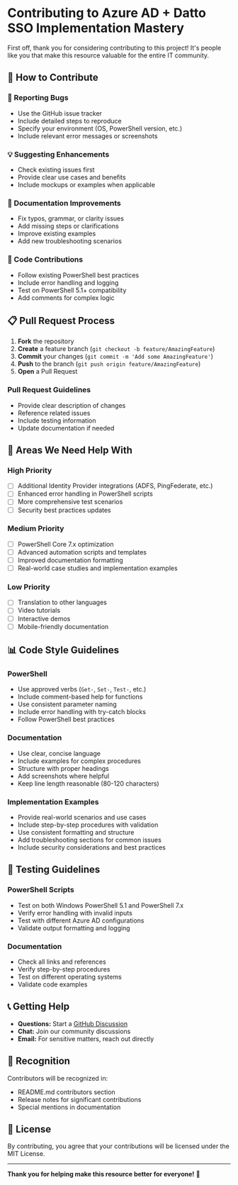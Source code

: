 # Contributing to Azure AD + Datto SSO Implementation Mastery

First off, thank you for considering contributing to this project! It's people like you that make this resource valuable for the entire IT community.

## 🤝 How to Contribute

### 🐛 Reporting Bugs
- Use the GitHub issue tracker
- Include detailed steps to reproduce
- Specify your environment (OS, PowerShell version, etc.)
- Include relevant error messages or screenshots

### 💡 Suggesting Enhancements
- Check existing issues first
- Provide clear use cases and benefits
- Include mockups or examples when applicable

### 📝 Documentation Improvements
- Fix typos, grammar, or clarity issues
- Add missing steps or clarifications
- Improve existing examples
- Add new troubleshooting scenarios

### 🔧 Code Contributions
- Follow existing PowerShell best practices
- Include error handling and logging
- Test on PowerShell 5.1+ compatibility
- Add comments for complex logic

## 📋 Pull Request Process

1. **Fork** the repository
2. **Create** a feature branch (`git checkout -b feature/AmazingFeature`)
3. **Commit** your changes (`git commit -m 'Add some AmazingFeature'`)
4. **Push** to the branch (`git push origin feature/AmazingFeature`)
5. **Open** a Pull Request

### Pull Request Guidelines
- Provide clear description of changes
- Reference related issues
- Include testing information
- Update documentation if needed

## 🎯 Areas We Need Help With

### High Priority
- [ ] Additional Identity Provider integrations (ADFS, PingFederate, etc.)
- [ ] Enhanced error handling in PowerShell scripts
- [ ] More comprehensive test scenarios
- [ ] Security best practices updates

### Medium Priority
- [ ] PowerShell Core 7.x optimization
- [ ] Advanced automation scripts and templates
- [ ] Improved documentation formatting
- [ ] Real-world case studies and implementation examples

### Low Priority
- [ ] Translation to other languages
- [ ] Video tutorials
- [ ] Interactive demos
- [ ] Mobile-friendly documentation

## 📊 Code Style Guidelines

### PowerShell
- Use approved verbs (`Get-`, `Set-`, `Test-`, etc.)
- Include comment-based help for functions
- Use consistent parameter naming
- Include error handling with try-catch blocks
- Follow PowerShell best practices

### Documentation
- Use clear, concise language
- Include examples for complex procedures
- Structure with proper headings
- Add screenshots where helpful
- Keep line length reasonable (80-120 characters)

### Implementation Examples
- Provide real-world scenarios and use cases
- Include step-by-step procedures with validation
- Use consistent formatting and structure
- Add troubleshooting sections for common issues
- Include security considerations and best practices

## 🧪 Testing Guidelines

### PowerShell Scripts
- Test on both Windows PowerShell 5.1 and PowerShell 7.x
- Verify error handling with invalid inputs
- Test with different Azure AD configurations
- Validate output formatting and logging

### Documentation
- Check all links and references
- Verify step-by-step procedures
- Test on different operating systems
- Validate code examples

## 📞 Getting Help

- **Questions:** Start a [GitHub Discussion](https://github.com/yourusername/azure-ad-datto-sso/discussions)
- **Chat:** Join our community discussions
- **Email:** For sensitive matters, reach out directly

## 🏅 Recognition

Contributors will be recognized in:
- README.md contributors section
- Release notes for significant contributions
- Special mentions in documentation

## 📄 License

By contributing, you agree that your contributions will be licensed under the MIT License.

---

**Thank you for helping make this resource better for everyone!** 🚀